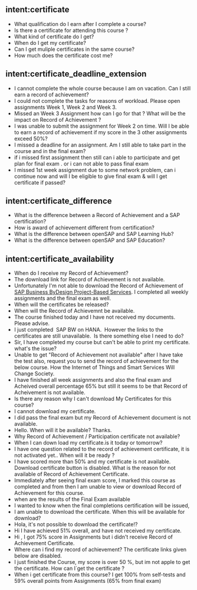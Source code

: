 ## intent:certificate
- What qualification do I earn after I complete a course?
- Is there a certificate for attending this course ?
- What kind of certificate do I get?
- When do I get my certificate?
- Can I get muliple certificates in the same course?
- How much does the certificate cost me?

## intent:certificate_deadline_extension
- I cannot complete the whole course because I am on vacation. Can I still earn a record of achievement?
- I could not complete the tasks for reasons of workload. Please open assignments Week 1, Week 2 and Week 3.
- Missed an Week 3 Assignment how can I go for that ? What will be the impact on Record of Achievement ?
- I was unable to submit the assignment for Week 2 on time. Will I be able to earn a record of achievement if my score in the 3 other assignments exceed 50%?
- I missed a deadline for an assignment. Am I still able to take part in the course and in the final exam?
- if i missed first assignment then still can i able to participate and get plan for final exam . or i can not able to pass final exam
- I missed 1st week assignment due to some network problem, can i continue now and will I be eligible to give final exam & will I get certificate if passed?

## intent:certificate_difference
- What is the difference between a Record of Achievement and a SAP certification?
- How is award of achievement different from certification?
- What is the difference between openSAP and SAP Learning Hub?
- What is the difference between openSAP and SAP Education?

## intent:certificate_availability
- When do I receive my Record of Achievement?
- The download link for Record of Achievement is not available. 
- Unfortunately I'm not able to download the Record of Achievement of [SAP Business ByDesign Project-Based Services](course_title). I completed all weekly assignments and the final exam as well.
- When will the certificates be released? 
- When will the Record of Achievemnt be available.
- The course finished today and I have not received my documents. Please advise. 
- I just completed  SAP BW on HANA.  However the links to the certificates are still unavailable.  Is there something else I need to do?
- Sir, I have completed my course but can't be able to print my certificate. what's the issue?
- Unable to get "Record of Achievement not available" after I have take the test also, request you to send the record of achievement for the below course. How the Internet of Things and Smart Services Will Change Society.
- I have finished all week assignments and also the final exam and Acheived overall percentage 65% but still it seems to be that Record of Acheivement is not available.
- Is there any reason why I can't download My Certificates for this course?
- I cannot download my certificate.
- I did pass the final exam but my Record of Achievement document is not available.
- Hello. When will it be available? Thanks.
- Why Record of Achievement / Participation certificate not available?
- When I can down load my certificate.is it today or tomorrow?
- I have one question related to the record of achievement certificate, it is not activated yet.. When will it be ready ?
- I have scored more than 50% and my certificate is not available. Download certificate button is disabled. What is the reason for not available of Record of Achievement Certificate.
- Immediately after seeing final exam score, I marked this course as completed and from then I am unable to view or download Record of Achievement for this course.
- when are the results of the Final Exam available
- I wanted to know when the final completions certification will be issued,
- I am unable to download the certificate. When this will be available for download?
- Hola, it's not possible to download the certificate!?
- Hi I have achieved 51% overall, and have not received my certificate.
- Hi , I got 75% score in Assignments but i didn't receive Record of Achievement Certificate.
- Where can i find my record of achievement? The certificate links given below are disabled.
- I just finished the Course, my score is over 50 %, but im not apple to get the certificate. How can I´get the certificate ?
- When i get certificate from this course? I get 100% from self-tests and 59% overall points from Assignments (65% from final exam)